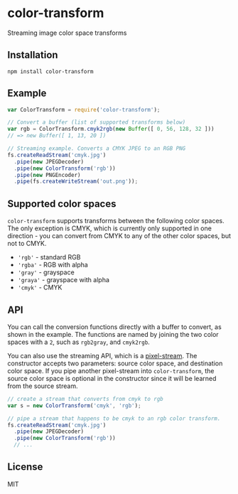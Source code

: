 # color-transform

Streaming image color space transforms

## Installation

    npm install color-transform

## Example

```javascript
var ColorTransform = require('color-transform');

// Convert a buffer (list of supported transforms below)
var rgb = ColorTransform.cmyk2rgb(new Buffer([ 0, 56, 128, 32 ]))
// => new Buffer([ 1, 13, 20 ])

// Streaming example. Converts a CMYK JPEG to an RGB PNG
fs.createReadStream('cmyk.jpg')
  .pipe(new JPEGDecoder)
  .pipe(new ColorTransform('rgb'))
  .pipe(new PNGEncoder)
  .pipe(fs.createWriteStream('out.png'));
```

## Supported color spaces

`color-transform` supports transforms between the following color spaces.
The only exception is CMYK, which is currently only supported in one direction -
you can convert from CMYK to any of the other color spaces, but not to CMYK.

* `'rgb'` - standard RGB
* `'rgba'` - RGB with alpha
* `'gray'` - grayspace
* `'graya'` - grayspace with alpha
* `'cmyk'` - CMYK

## API

You can call the conversion functions directly with a buffer to convert, as 
shown in the example. The functions are named by joining the two color spaces
with a `2`, such as `rgb2gray`, and `cmyk2rgb`.

You can also use the streaming API, which is a [pixel-stream](https://github.com/devongovett/pixel-stream).
The constructor accepts two parameters: source color space, and destination color space.
If you pipe another pixel-stream into `color-transform`, the source color space is optional
in the constructor since it will be learned from the source stream.

```javascript
// create a stream that converts from cmyk to rgb
var s = new ColorTransform('cmyk', 'rgb');

// pipe a stream that happens to be cmyk to an rgb color transform.
fs.createReadStream('cmyk.jpg')
  .pipe(new JPEGDecoder)
  .pipe(new ColorTransform('rgb'))
  // ...
```

## License

MIT
